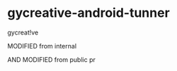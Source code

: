 gycreative-android-tunner
=========================

gycreat!ve


MODIFIED from internal





AND MODIFIED from public pr



